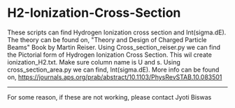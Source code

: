 # H2-Ionization-Cross-Section
These scripts can find Hydrogen Ionization cross section and Int(sigma.dE).
The theory can be found on, "Theory and Design of Charged Particle Beams" Book by Martin Reiser.
Using Cross_section_reiser.py we can find the Pictorial form of Hydrogen Ionization Cross Section.
                  This wil create ionization_H2.txt.
                  Make sure column name is U and s.
Using cross_section_area.py we can find, Int(sigma.dE).
                  More info can be found on, https://journals.aps.org/prab/abstract/10.1103/PhysRevSTAB.10.083501
                  
 ----------------------------------------------------------------------------------------------------------
 For some reason, if these are not working, please contact Jyoti Biswas
